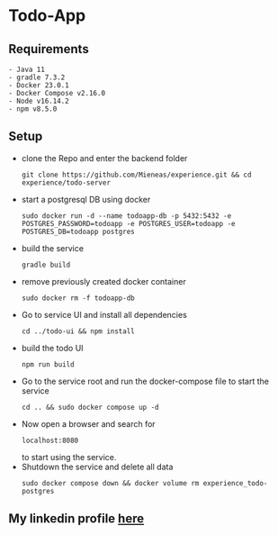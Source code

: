 # Todo-App

## Requirements
    - Java 11
    - gradle 7.3.2
    - Docker 23.0.1
    - Docker Compose v2.16.0
    - Node v16.14.2
    - npm v8.5.0

## Setup
- clone the Repo and enter the backend folder
  ```
  git clone https://github.com/Mieneas/experience.git && cd experience/todo-server
  ```
- start a postgresql DB using docker
  ```
  sudo docker run -d --name todoapp-db -p 5432:5432 -e POSTGRES_PASSWORD=todoapp -e POSTGRES_USER=todoapp -e POSTGRES_DB=todoapp postgres
  ```
- build the service
  ```
  gradle build
  ```
- remove previously created docker container
  ```
  sudo docker rm -f todoapp-db
  ```
- Go to service UI and install all dependencies
  ```
  cd ../todo-ui && npm install
  ```
- build the todo UI
  ```
  npm run build
  ```
- Go to the service root and run the docker-compose file to start the service
  ```
  cd .. && sudo docker compose up -d
  ```
- Now open a browser and search for
  ```
  localhost:8080
  ```
  to start using the service.
- Shutdown the service and delete all data
  ```
  sudo docker compose down && docker volume rm experience_todo-postgres
  ```


## My linkedin profile [here](https://de.linkedin.com/in/zead-alshukairi-190a0922a)